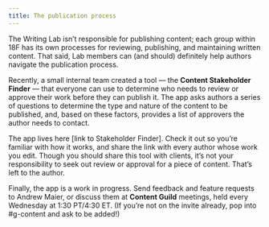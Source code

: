 ```yaml
---
title: The publication process
---
```


The Writing Lab isn’t responsible for publishing content; each group
within 18F has its own processes for reviewing, publishing, and
maintaining written content. That said, Lab members can (and should)
definitely help authors navigate the publication process.

Recently, a small internal team created a tool — the **Content
Stakeholder Finder** — that everyone can use to determine who needs to
review or approve their work before they can publish it. The app asks
authors a series of questions to determine the type and nature of the
content to be published, and, based on these factors, provides a list of
approvers the author needs to contact.

The app lives here [link to Stakeholder Finder]. Check it out so you’re
familiar with how it works, and share the link with every author whose
work you edit. Though you should share this tool with clients, it’s not
your responsibility to seek out review or approval for a piece of
content. That’s left to the author.

Finally, the app is a work in progress. Send feedback and feature
requests to Andrew Maier, or discuss them at **Content Guild** meetings,
held every Wednesday at 1:30 PT/4:30 ET. (If you’re not on the invite
already, pop into #g-content and ask to be added!)
